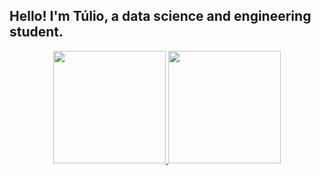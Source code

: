 ## Hello! I'm Túlio, a data science and engineering student.
<div align="center">
  <a href="https://github.com/tuliod12">
  <img height="180em" src="https://github-readme-stats.vercel.app/api?username=tuliod12&show_icons=true&theme=dracula&include_all_commits=true&count_private=true"/>
  <img height="180em" src="https://github-readme-stats.vercel.app/api/top-langs/?username=tuliod12&layout=compact&langs_count=7&theme=dracula"/>
</div>
<div style="display: inline_block"><br>
